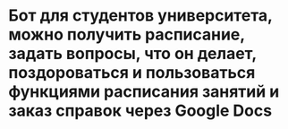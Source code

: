 # Бот для студентов университета, можно получить расписание, задать вопросы, что он делает, поздороваться и пользоваться функциями расписания занятий и заказ справок через Google Docs
